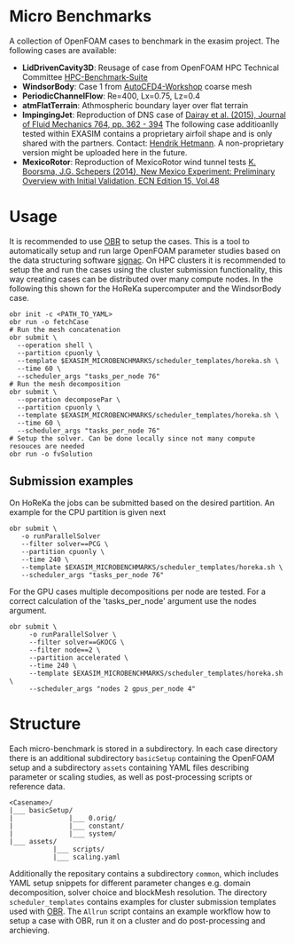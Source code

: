 # Micro Benchmarks
A collection of OpenFOAM cases to benchmark in the exasim project.
The following cases are available:
* **LidDrivenCavity3D**: Reusage of case from OpenFOAM HPC Technical Committee [HPC-Benchmark-Suite](https://develop.openfoam.com/committees/hpc#openfoam-hpc-benchmark-suite)
* **WindsorBody**: Case 1 from [AutoCFD4-Workshop](https://autocfd.eng.ox.ac.uk/) coarse mesh 
* **PeriodicChannelFlow**: Re=400, Lx=0.75, Lz=0.4
* **atmFlatTerrain**: Athmospheric boundary layer over flat terrain
* **ImpingingJet**: Reproduction of DNS case of [Dairay et al. (2015), Journal of Fluid Mechanics 764, pp. 362 - 394](https://www.cambridge.org/core/journals/journal-of-fluid-mechanics/article/abs/direct-numerical-simulation-of-a-turbulent-jet-impinging-on-a-heated-wall/0286E7962BABF0CCE6FD2862BCAA57DF)
The following case additioanlly tested within EXASIM contains a proprietary airfoil shape and is only shared with the partners. Contact: [Hendrik Hetmann](mailto:hendrik.hetmann@upstream-cfd.com). A non-proprietary version might be uploaded here in the future.
* **MexicoRotor**: Reproduction of MexicoRotor wind tunnel tests [K. Boorsma, J.G. Schepers (2014), New Mexico Experiment: Preliminary Overview with Initial Validation, ECN Edition 15, Vol.48](https://publications.tno.nl/publication/34629288/1z9HK6/e14048.pdf)

# Usage
It is recommended to use [OBR](https://github.com/hpsim/OBR) to setup the cases. This is a tool to automatically setup and run large OpenFOAM parameter studies based on the data structuring software [signac](https://docs.signac.io/en/latest/projects.html). On HPC clusters it is recommended to setup the and run the cases using the cluster submission functionality, this way creating cases can be distributed over many compute nodes. In the following this shown for the HoReKa supercomputer and the WindsorBody case.

    obr init -c <PATH_TO_YAML>
    obr run -o fetchCase
    # Run the mesh concatenation
    obr submit \
      --operation shell \
      --partition cpuonly \
      --template $EXASIM_MICROBENCHMARKS/scheduler_templates/horeka.sh \
      --time 60 \
      --scheduler_args "tasks_per_node 76"
    # Run the mesh decomposition
    obr submit \
      --operation decomposePar \
      --partition cpuonly \
      --template $EXASIM_MICROBENCHMARKS/scheduler_templates/horeka.sh \
      --time 60 \
      --scheduler_args "tasks_per_node 76"
    # Setup the solver. Can be done locally since not many compute resouces are needed
    obr run -o fvSolution 

## Submission examples

On HoReKa the jobs can be submitted based on the desired partition. An example for the CPU partition is given next

    obr submit \
       -o runParallelSolver 
       --filter solver==PCG \
       --partition cpuonly \
       --time 240 \
       --template $EXASIM_MICROBENCHMARKS/scheduler_templates/horeka.sh \
       --scheduler_args "tasks_per_node 76"

For the GPU cases multiple decompositions per node are tested. For a correct calculation of the 'tasks_per_node' argument use the nodes argument. 

    obr submit \
         -o runParallelSolver \
         --filter solver==GKOCG \
         --filter node==2 \
         --partition accelerated \
         --time 240 \
         --template $EXASIM_MICROBENCHMARKS/scheduler_templates/horeka.sh \
         --scheduler_args "nodes 2 gpus_per_node 4"


# Structure
Each micro-benchmark is stored in a subdirectory. In each case directory there is an additional subdirectory `basicSetup` containing the OpenFOAM setup and a subdirectory `assets` containing YAML files describing parameter or scaling studies, as well as post-processing scripts or reference data.

    <Casename>/
    |___ basicSetup/
    |              |___ 0.orig/
    |              |___ constant/
    |              |___ system/
    |___ assets/
               |___ scripts/
               |___ scaling.yaml

Additionally the repositary contains a subdirectory `common`, which includes YAML setup snippets for different parameter changes e.g. domain decomposition, solver choice and blockMesh resolution.
The directory `scheduler_templates` contains examples for cluster submission templates used with [OBR](https://github.com/hpsim/OBR).
The `Allrun` script contains an example workflow how to setup a case with OBR, run it on a cluster and do post-processing and archieving. 

